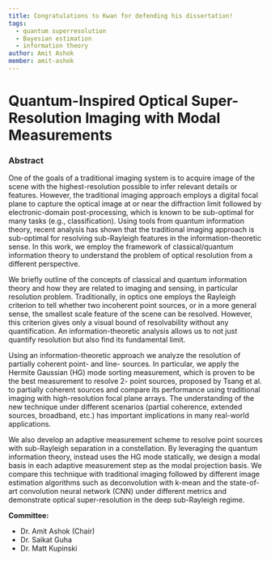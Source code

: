 ```yaml
---
title: Congratulations to Kwan for defending his dissertation!
tags:
  - quantum superresolution
  - Bayesian estimation
  - information theory
author: Amit Ashok
member: amit-ashok
---
```

# Quantum-Inspired Optical Super-Resolution Imaging with Modal Measurements

### Abstract
One of the goals of a traditional imaging system is to acquire image of the scene with the highest-resolution possible to infer relevant details or features. However, the traditional imaging approach employs a digital focal plane to capture the optical image at or near the diffraction limit followed by electronic-domain post-processing, which is known to be sub-optimal for many tasks (e.g., classification). Using tools from quantum information theory, recent analysis has shown that the traditional imaging approach is sub-optimal for resolving sub-Rayleigh features in the information-theoretic sense. In this work, we employ the framework of classical/quantum information theory to understand the problem of optical resolution from a different perspective.


We briefly outline of the concepts of classical and quantum information theory and how they are related to imaging and sensing, in particular resolution problem. Traditionally, in optics one employs the Rayleigh criterion to tell whether two incoherent point sources, or in a more general sense, the smallest scale feature of the scene can be resolved. However, this criterion gives only a visual bound of resolvability without any quantification. An information-theoretic analysis allows us to not just quantify resolution but also find its fundamental limit.


Using an information-theoretic approach we analyze the resolution of partially coherent point- and line- sources. In particular, we apply the Hermite Gaussian (HG) mode sorting measurement, which is proven to be the best measurement to resolve 2- point sources, proposed by Tsang et al. to partially coherent sources and compare its performance using traditional imaging with high-resolution focal plane arrays. The understanding of the new technique under different scenarios (partial coherence, extended sources, broadband, etc.) has important implications in many real-world applications.


We also develop an adaptive measurement scheme to resolve point sources with sub-Rayleigh separation in a constellation. By leveraging the quantum information theory, instead uses the HG mode statically, we design a modal basis in each adaptive measurement step as the modal projection basis. We compare this technique with traditional imaging followed by different image estimation algorithms such as deconvolution with k-mean and the state-of-art convolution neural network (CNN) under different metrics and demonstrate optical super-resolution in the deep sub-Rayleigh regime.

**Committee:**
- Dr. Amit Ashok (Chair)
- Dr. Saikat Guha
- Dr. Matt Kupinski
